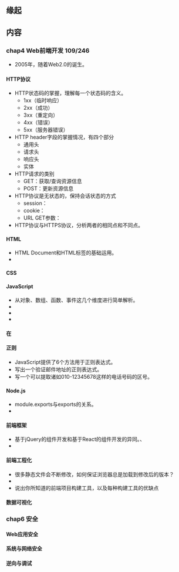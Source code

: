 ##  缘起

##  内容
###  chap4 Web前端开发  109/246
+ 2005年，随着Web2.0的诞生。
####  HTTP协议
+ HTTP状态码的掌握，理解每一个状态码的含义。
	+ 1xx（临时响应）
	+ 2xx（成功）
	+ 3xx（重定向）
	+ 4xx（错误）
	+ 5xx（服务器错误）
+ HTTP header字段的掌握情况，有四个部分
	+ 通用头
	+ 请求头
	+ 响应头
	+ 实体
+ HTTP请求的类别
	+ GET：获取/查询资源信息
	+ POST：更新资源信息
+ HTTP协议是无状态的，保持会话状态的方式
	+ session：
	+ cookie：
	+ URL GET参数：
+ HTTP协议与HTTPS协议，分析两者的相同点和不同点。

####  HTML
+ HTML Document和HTML标签的基础运用。
+ 

####  CSS

####  JavaScript
+ 从对象、数组、函数、事件这几个维度进行简单解析。
+ 
+ 
+ 
####  在

####  正则
+ JavaScript提供了6个方法用于正则表达式。
+ 写出一个验证邮件地址的正则表达式。
+ 写一个可以提取诸如010-12345678这样的电话号码的区号。


####  Node.js
+ module.exports与exports的关系。
+ 

####  前端框架
+ 基于jQuery的组件开发和基于React的组件开发的异同。、
+ 

####  前端工程化
+ 很多静态文件会不断修改，如何保证浏览器总是加载到修改后的版本？
+ 
+ 说出你所知道的前端项目构建工具，以及每种构建工具的优缺点


####  数据可视化
 

###  chap6 安全
####  Web应用安全
####  系统与网络安全
####  逆向与调试